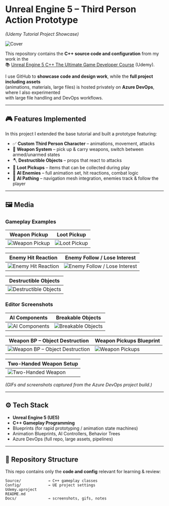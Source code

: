 # Unreal Engine 5 – Third Person Action Prototype  
*(Udemy Tutorial Project Showcase)*

![Cover](Docs/Cover.png)

This repository contains the **C++ source code and configuration** from my work in the  
📚 [Unreal Engine 5 C++ The Ultimate Game Developer Course](https://www.udemy.com/course/unreal-engine-5-the-ultimate-game-developer-course/) (Udemy).  

I use GitHub to **showcase code and design work**, while the **full project including assets**  
(animations, materials, large files) is hosted privately on **Azure DevOps**, where I also experimented  
with large file handling and DevOps workflows.

---

## 🎮 Features Implemented
In this project I extended the base tutorial and built a prototype featuring:

- ✅ **Custom Third Person Character** – animations, movement, attacks  
- 🔄 **Weapon System** – pick up & carry weapons, switch between armed/unarmed states  
- 🪓 **Destructible Objects** – props that react to attacks  
- 🎁 **Loot Pickups** – items that can be collected during play  
- 🤖 **AI Enemies** – full animation set, hit reactions, combat logic  
- 🧭 **AI Pathing** – navigation mesh integration, enemies track & follow the player

---

## 🖼️ Media

### Gameplay Examples

<!-- Variante A: sauberes 2-Spalten-Grid per Markdown-Tabelle -->
| Weapon Pickup | Loot Pickup |
|---|---|
| ![Weapon Pickup](Docs/WeaponPickup.gif) | ![Loot Pickup](Docs/LootPickup.gif) |

| Enemy Hit Reaction | Enemy Follow / Lose Interest |
|---|---|
| ![Enemy Hit Reaction](Docs/EnemyAttackOnDamage.gif) | ![Enemy Follow / Lose Interest](Docs/EnemyFollowLoseInterest.gif) |

| Destructible Objects |
|---|
| ![Destructible Objects](Docs/DestructibleObjects.gif) |


### Editor Screenshots

| AI Components | Breakable Objects |
|---|---|
| ![AI Components](Docs/AIComponents.png) | ![Breakable Objects](Docs/BreakableObjects.png) |

| Weapon BP – Object Destruction | Weapon Pickups Blueprint |
|---|---|
| ![Weapon BP – Object Destruction](Docs/WeaponBP_ObjectDestruction.png) | ![Weapon Pickups](Docs/WeaponPickups.png) |

| Two-Handed Weapon Setup |
|---|
| ![Two-Handed Weapon](Docs/TwoHandedWeapon.png) |

*(GIFs and screenshots captured from the Azure DevOps project build.)*

---

## ⚙️ Tech Stack
- **Unreal Engine 5 (UE5)**  
- **C++ Gameplay Programming**  
- Blueprints (for rapid prototyping / animation state machines)  
- Animation Blueprints, AI Controllers, Behavior Trees  
- Azure DevOps (full repo, large assets, pipelines)

---

## 📂 Repository Structure
This repo contains only the **code and config** relevant for learning & review:

```text
Source/            → C++ gameplay classes
Config/            → UE project settings
Udemy.uproject
README.md
Docs/              → screenshots, gifs, notes
